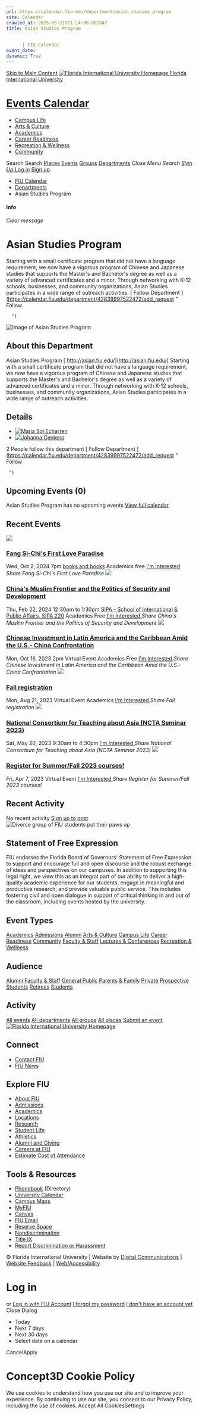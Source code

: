 ```yaml
---
url: https://calendar.fiu.edu/department/asian_studies_program
site: Calendar
crawled_at: 2025-05-21T11:14:00.002847
title: Asian Studies Program
    
    
      | FIU Calendar
event_date: 
dynamic: True
---
```


[Skip to Main Content](https://calendar.fiu.edu/department/asian_studies_program#main-content)
[![Florida International University Homepage](https://digicdn.fiu.edu/core/_assets/images/logo-top.png) Florida International University](https://www.fiu.edu)
# [Events Calendar ](https://calendar.fiu.edu/)
  * [Campus Life](https://calendar.fiu.edu/calendar?event_types%5B%5D=127595)
  * [Arts & Culture](https://calendar.fiu.edu/calendar?event_types%5B%5D=127590)
  * [Academics](https://calendar.fiu.edu/calendar?event_types%5B%5D=127582)
  * [Career Readiness](https://calendar.fiu.edu/calendar?event_types%5B%5D=127584)
  * [Recreation & Wellness](https://calendar.fiu.edu/calendar?event_types%5B%5D=127603)
  * [Community](https://calendar.fiu.edu/calendar?event_types%5B%5D=127601)


Search Search
[Places](https://calendar.fiu.edu/search/places) [Events](https://calendar.fiu.edu/calendar) [Groups](https://calendar.fiu.edu/search/groups) [Departments](https://calendar.fiu.edu/search/departments)
_Close Menu_
_Search_ [ _Sign Up_ ](https://calendar.fiu.edu/signup?school_id=234)
[Log in](https://calendar.fiu.edu/auth/shib_login?previous_url=https%3A%2F%2Fcalendar.fiu.edu%2Fdepartment%2Fasian_studies_program) [Sign up](https://calendar.fiu.edu/signup?school_id=234)
  * [FIU Calendar](https://calendar.fiu.edu/)
  * [Departments](https://calendar.fiu.edu/browse/departments)
  * Asian Studies Program


#### Info
_Clear message_
# Asian Studies Program
Starting with a small certificate program that did not have a language requirement, we now have a vigorous program of Chinese and Japanese studies that supports the Master's and Bachelor's degree as well as a variety of advanced certificates and a minor. Through networking with K-12 schools, businesses, and community organizations, Asian Studies participates in a wide range of outreach activities.
[ Follow Department ](https://calendar.fiu.edu/department/42839997522472/add_request "
       Follow
       
      ")
![Image of Asian Studies Program](https://localist-images.azureedge.net/photos/624058/card/6f3567bdf86c604e2edfd1647e49fb40d47088d6.jpg)
## About this Department
Asian Studies Program
[ http://asian.fiu.edu/](http://asian.fiu.edu/)
Starting with a small certificate program that did not have a language requirement, we now have a vigorous program of Chinese and Japanese studies that supports the Master's and Bachelor's degree as well as a variety of advanced certificates and a minor. Through networking with K-12 schools, businesses, and community organizations, Asian Studies participates in a wide range of outreach activities.
## Details
  * [![Maria Sol Echarren](https://localist-images.azureedge.net/photos/664326/small/7eb1b843932ccca9c16245cc99f64d88370c9c69.jpg)](https://calendar.fiu.edu/mecharre_445)
  * [![Johanna Centeno](https://localist-images.azureedge.net/photos/664326/small/7eb1b843932ccca9c16245cc99f64d88370c9c69.jpg)](https://calendar.fiu.edu/jcent043_205)


2 People follow this department
[ Follow Department ](https://calendar.fiu.edu/department/42839997522472/add_request "
      Follow
      
     ")
## Upcoming Events (0)
Asian Studies Program has no upcoming events
[View full calendar](https://calendar.fiu.edu/department/asian_studies_program/calendar)
## Recent Events
[ ![](https://localist-images.azureedge.net/photos/47480496197109/card/47340e1c1c2f8c34ff8e21afed974e5344cad5af.jpg) ](https://calendar.fiu.edu/event/fang-si-chis-first-love-paradise-5638)
### [Fang Si-Chi's First Love Paradise](https://calendar.fiu.edu/event/fang-si-chis-first-love-paradise-5638)
Wed, Oct 2, 2024 7pm 
[ books and books](https://calendar.fiu.edu/event/fang-si-chis-first-love-paradise-5638)
Academics
free
[ I'm Interested ](https://calendar.fiu.edu/event/47480548507732/confirm?instance_id=47480548508757&return=https%3A%2F%2Fcalendar.fiu.edu%2Fdepartment%2Fasian_studies_program)
_Share Fang Si-Chi's First Love Paradise_
[ ![](https://localist-images.azureedge.net/photos/45570049140591/card/961125362eca03e89e64295086cbaba1ef83ea61.jpg) ](https://calendar.fiu.edu/event/chinas_muslim_frontier_and_the_politics_of_security_and_development)
### [China's Muslim Frontier and the Politics of Security and Development](https://calendar.fiu.edu/event/chinas_muslim_frontier_and_the_politics_of_security_and_development)
Thu, Feb 22, 2024 12:30pm to 1:30pm 
[ SIPA - School of International & Public Affairs, SIPA 220](https://calendar.fiu.edu/sipa)
Academics
Free
[ I'm Interested ](https://calendar.fiu.edu/event/45570048971619/confirm?instance_id=45570048973668&return=https%3A%2F%2Fcalendar.fiu.edu%2Fdepartment%2Fasian_studies_program)
_Share China's Muslim Frontier and the Politics of Security and Development_
[ ![](https://localist-images.azureedge.net/photos/44508035615226/card/8b0761ad13abb711161530d1ce1e93f915c1a83f.jpg) ](https://calendar.fiu.edu/event/chinese_investment_in_latin_america_and_the_caribbean_amid_the_us-_china_confrontation)
### [Chinese Investment in Latin America and the Caribbean Amid the U.S.- China Confrontation](https://calendar.fiu.edu/event/chinese_investment_in_latin_america_and_the_caribbean_amid_the_us-_china_confrontation)
Mon, Oct 16, 2023 2pm 
Virtual Event 
Academics
Free
[ I'm Interested ](https://calendar.fiu.edu/event/44508035483118/confirm?instance_id=44508035495407&return=https%3A%2F%2Fcalendar.fiu.edu%2Fdepartment%2Fasian_studies_program)
_Share Chinese Investment in Latin America and the Caribbean Amid the U.S.- China Confrontation_
[ ![](https://localist-images.azureedge.net/photos/624058/card/6f3567bdf86c604e2edfd1647e49fb40d47088d6.jpg) ](https://calendar.fiu.edu/event/fall_registration)
### [Fall registration ](https://calendar.fiu.edu/event/fall_registration)
Mon, Aug 21, 2023 
Virtual Event 
Academics
[ I'm Interested ](https://calendar.fiu.edu/event/43358345010505/confirm?instance_id=43358345020746&return=https%3A%2F%2Fcalendar.fiu.edu%2Fdepartment%2Fasian_studies_program)
_Share Fall registration_
[ ![](https://localist-images.azureedge.net/photos/624058/card/6f3567bdf86c604e2edfd1647e49fb40d47088d6.jpg) ](https://calendar.fiu.edu/event/national_consortium_for_teaching_about_asia_ncta_seminar_2023)
### [National Consortium for Teaching about Asia (NCTA Seminar 2023)](https://calendar.fiu.edu/event/national_consortium_for_teaching_about_asia_ncta_seminar_2023)
Sat, May 20, 2023 9:30am to 4:30pm 
[ I'm Interested ](https://calendar.fiu.edu/event/42897619040879/confirm?instance_id=42897619050096&return=https%3A%2F%2Fcalendar.fiu.edu%2Fdepartment%2Fasian_studies_program)
_Share National Consortium for Teaching about Asia (NCTA Seminar 2023)_
[ ![](https://localist-images.azureedge.net/photos/624058/card/6f3567bdf86c604e2edfd1647e49fb40d47088d6.jpg) ](https://calendar.fiu.edu/event/register_for_summerfall_2023_courses)
### [Register for Summer/Fall 2023 courses!](https://calendar.fiu.edu/event/register_for_summerfall_2023_courses)
Fri, Apr 7, 2023 
Virtual Event 
[ I'm Interested ](https://calendar.fiu.edu/event/42897602208523/confirm?instance_id=42897602217740&return=https%3A%2F%2Fcalendar.fiu.edu%2Fdepartment%2Fasian_studies_program)
_Share Register for Summer/Fall 2023 courses!_
## Recent Activity
No recent activity
[Sign up to post](https://calendar.fiu.edu/auth/shib_login?previous_url=https%3A%2F%2Fcalendar.fiu.edu%2Fdepartment%2Fasian_studies_program)
![Diverse group of FIU students put their paws up](https://www.fiu.edu/_assets/images/thumbnail-students-paw.jpg)
## Statement of Free Expression
FIU endorses the Florida Board of Governors' Statement of Free Expression to support and encourage full and open discourse and the robust exchange of ideas and perspectives on our campuses. In addition to supporting this legal right, we view this as an integral part of our ability to deliver a high-quality academic experience for our students, engage in meaningful and productive research, and provide valuable public service. This includes fostering civil and open dialogue in support of critical thinking in and out of the classroom, including events hosted by the university.
## Event Types
[Academics](https://calendar.fiu.edu/calendar?event_types%5B%5D=127582)
[Admissions](https://calendar.fiu.edu/calendar?event_types%5B%5D=127583)
[Alumni](https://calendar.fiu.edu/calendar?event_types%5B%5D=127589)
[Arts & Culture](https://calendar.fiu.edu/calendar?event_types%5B%5D=127590)
[Campus Life](https://calendar.fiu.edu/calendar?event_types%5B%5D=127595)
[Career Readiness](https://calendar.fiu.edu/calendar?event_types%5B%5D=127584)
[Community](https://calendar.fiu.edu/calendar?event_types%5B%5D=127601)
[Faculty & Staff](https://calendar.fiu.edu/calendar?event_types%5B%5D=127602)
[Lectures & Conferences](https://calendar.fiu.edu/calendar?event_types%5B%5D=127587)
[Recreation & Wellness](https://calendar.fiu.edu/calendar?event_types%5B%5D=127603)
## Audience
[Alumni](https://calendar.fiu.edu/calendar?event_types%5B%5D=121721)
[Faculty & Staff](https://calendar.fiu.edu/calendar?event_types%5B%5D=121720)
[General Public](https://calendar.fiu.edu/calendar?event_types%5B%5D=121722)
[Parents & Family](https://calendar.fiu.edu/calendar?event_types%5B%5D=36918157286658)
[Private](https://calendar.fiu.edu/calendar?event_types%5B%5D=129753)
[Prospective Students](https://calendar.fiu.edu/calendar?event_types%5B%5D=121723)
[Retirees](https://calendar.fiu.edu/calendar?event_types%5B%5D=37290279036119)
[Students](https://calendar.fiu.edu/calendar?event_types%5B%5D=121719)
## Activity
[All events](https://calendar.fiu.edu/department/asian_studies_program/calendar)
[All departments](https://calendar.fiu.edu/search/departments)
[All groups](https://calendar.fiu.edu/browse/groups)
[All places](https://calendar.fiu.edu/browse/places)
[Submit an event](https://calendar.fiu.edu/admin/events/new/basic-information)
[ ![Florida International University Homepage](https://digicdn.fiu.edu/core/_assets/images/footer-logo.svg) ](https://www.fiu.edu/)
## Connect
  * [Contact FIU](https://www.fiu.edu/about/contact-us/index.html)
  * [FIU News](https://news.fiu.edu/)


## Explore FIU
  * [About FIU](https://www.fiu.edu/about/index.html)
  * [Admissions](https://www.fiu.edu/admissions/index.html)
  * [Academics](https://www.fiu.edu/academics/index.html)
  * [Locations](https://www.fiu.edu/locations/index.html)
  * [Research](https://www.fiu.edu/research/index.html)
  * [Student Life](https://www.fiu.edu/student-life/index.html)
  * [Athletics](https://www.fiu.edu/athletics/index.html)
  * [Alumni and Giving](https://www.fiu.edu/alumni-and-giving/index.html)
  * [Careers at FIU](https://hr.fiu.edu/careers/)
  * [Estimate Cost of Attendance](https://onestop.fiu.edu/finances/estimate-your-costs/)


## Tools & Resources
  * [Phonebook](https://phonebook.fiu.edu) (Directory)
  * [University Calendar](https://calendar.fiu.edu/)
  * [Campus Maps](https://campusmaps.fiu.edu/)
  * [MyFIU](https://my.fiu.edu/)
  * [Canvas](https://canvas.fiu.edu)
  * [FIU Email](http://mail.fiu.edu/)
  * [Reserve Space](https://reservespace.fiu.edu/make-reservation/)
  * [Nondiscrimination](https://ace.fiu.edu/civil-rights-and-accessibility/harassment-and-discrimination/)
  * [Title IX](https://ace.fiu.edu/title-ix/)
  * [Report Discrimination or Harassment](https://report.fiu.edu/)


© Florida International University  | Website by [Digital Communications](https://stratcomm.fiu.edu/digital-print/websites/) | [Website Feedback](https://webforms.fiu.edu/view.php?id=370774&element_5=https://calendar.fiu.edu/https://calendar.fiu.edu/) | [Web/Accessibility](https://accessibility.fiu.edu/)
# Log in
or
[Log in with FIU Account](https://calendar.fiu.edu/auth/shib_login?previous_url=https%3A%2F%2Fcalendar.fiu.edu%2Fdepartment%2Fasian_studies_program)
[I forgot my password](https://calendar.fiu.edu/auth/forgot) [I don't have an account yet](https://calendar.fiu.edu/signup?school_id=234)
Close Dialog
  * Today
  * Next 7 days
  * Next 30 days
  * Select date on a calendar


CancelApply
# Concept3D Cookie Policy
We use cookies to understand how you use our site and to improve your experience. By continuing to use our site, you consent to our Privacy Policy, including the use of cookies. 
Accept All CookiesSettings
